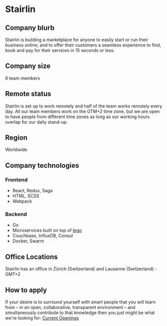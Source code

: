 # Stairlin

## Company blurb

Stairlin is building a marketplace for anyone to easily start or run their business online; and to offer their customers a seamless experience to find, book and pay for their services in 15 seconds or less.

## Company size

6 team members

## Remote status

Stairlin is set up to work remotely and half of the team works remotely every day. All our team members work on the GTM+2 time zone, but we are open to have people from different time zones as long as our working hours overlap for our daily stand-up.

## Region

Worldwide

## Company technologies

### Frontend

 - React, Redux, Saga
 - HTML, SCSS
 - Webpack

### Backend

 - Go
 - Microservices built on top of [lego](https://github.com/stairlin/lego)
 - Couchbase, InfluxDB, Consul
 - Docker, Swarm

## Office Locations

Stairlin has an office in Zürich (Switzerland) and Lausanne (Switzerland) - GMT+2

## How to apply

If your desire is to surround yourself with smart people that you will learn from – in an open, collaborative, transparent environment – and simultaneously contribute to that knowledge then you just might be what we're looking for: [Current Openings](https://www.stairlin.com/jobs.html)